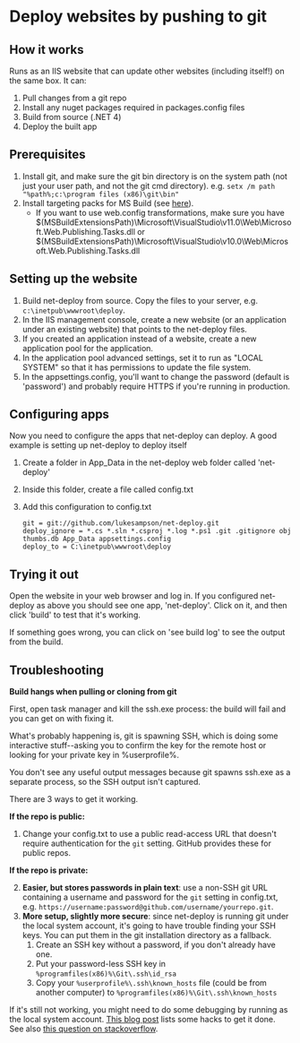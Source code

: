 ﻿Deploy websites by pushing to git
=================================

How it works
------------
Runs as an IIS website that can update other websites (including itself!) on the same box. It can:

1. Pull changes from a git repo
2. Install any nuget packages required in packages.config files
3. Build from source (.NET 4)
4. Deploy the built app

Prerequisites
-------------

1. Install git, and make sure the git bin directory is on the system path (not just your user path, and not the git cmd directory).
   e.g. `setx /m path "%path%;c:\program files (x86)\git\bin"`
2. Install targeting packs for MS Build (see [here](http://stackoverflow.com/a/3315614/87453)).
	* If you want to use web.config transformations, make sure you have $(MSBuildExtensionsPath)\Microsoft\VisualStudio\v11.0\Web\Microsoft.Web.Publishing.Tasks.dll or $(MSBuildExtensionsPath)\Microsoft\VisualStudio\v10.0\Web\Microsoft.Web.Publishing.Tasks.dll 

Setting up the website
----------------------

1. Build net-deploy from source. Copy the files to your server, e.g. `c:\inetpub\wwwroot\deploy`.
2. In the IIS management console, create a new website (or an application under an existing website) that points to the net-deploy files.
3. If you created an application instead of a website, create a new application pool for the application.
4. In the application pool advanced settings, set it to run as "LOCAL SYSTEM" so that it has permissions to update the file system.
5. In the appsettings.config, you'll want to change the password (default is 'password') and probably require HTTPS if you're running in production.

Configuring apps
----------------

Now you need to configure the apps that net-deploy can deploy. A good example is setting up net-deploy to deploy itself

1. Create a folder in App_Data in the net-deploy web folder called 'net-deploy'
2. Inside this folder, create a file called config.txt
3. Add this configuration to config.txt

    ```
    git = git://github.com/lukesampson/net-deploy.git
    deploy_ignore = *.cs *.sln *.csproj *.log *.ps1 .git .gitignore obj thumbs.db App_Data appsettings.config
    deploy_to = C:\inetpub\wwwroot\deploy
    ```

Trying it out
-------------

Open the website in your web browser and log in. If you configured net-deploy as above you should see one app, 'net-deploy'. Click on it, and then click 'build' to test that it's working.

If something goes wrong, you can click on 'see build log' to see the output from the build.


Troubleshooting
---------------

**Build hangs when pulling or cloning from git**

First, open task manager and kill the ssh.exe process: the build will fail and you can get on with fixing it.

What's probably happening is, git is spawning SSH, which is doing some interactive stuff--asking you to confirm the key for the remote host or looking for your private key in %userprofile%.

You don't see any useful output messages because git spawns ssh.exe as a separate process, so the SSH output isn't captured.

There are 3 ways to get it working.

**If the repo is public:**

1. Change your config.txt to use a public read-access URL that doesn't require authentication for the `git` setting. GitHub provides these for public repos.

**If the repo is private:**

2. **Easier, but stores passwords in plain text**: use a non-SSH git URL containing a username and password for the `git` setting in config.txt, e.g. `https://username:password@github.com/username/yourrepo.git`.
3. **More setup, slightly more secure**: since net-deploy is running git under the local system account, it's going to have trouble finding your SSH keys. You can put them in the git installation directory as a fallback.
    1. Create an SSH key without a password, if you don't already have one.
	2. Put your password-less SSH key in `%programfiles(x86)%\Git\.ssh\id_rsa`
	3. Copy your `%userprofile%\.ssh\known_hosts` file (could be from another computer) to `%programfiles(x86)%\Git\.ssh\known_hosts`

If it's still not working, you might need to do some debugging by running as the local system account. [This blog post](http://blogs.msdn.com/b/adioltean/archive/2004/11/27/271063.aspx) lists some hacks to get it done. See also [this question on stackoverflow](http://stackoverflow.com/questions/77528/how-do-you-run-cmd-exe-under-the-local-system-account).
